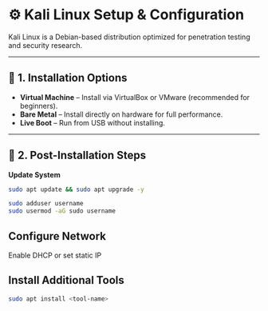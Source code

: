 # ⚙️ Kali Linux Setup & Configuration

Kali Linux is a Debian-based distribution optimized for penetration testing and security research.

---

## 📌 1. Installation Options

- **Virtual Machine** – Install via VirtualBox or VMware (recommended for beginners).
- **Bare Metal** – Install directly on hardware for full performance.
- **Live Boot** – Run from USB without installing.

---

## 🔧 2. Post-Installation Steps

**Update System**
   ```bash
   sudo apt update && sudo apt upgrade -y
  ```

   ```bash
sudo adduser username
sudo usermod -aG sudo username
```
## Configure Network

Enable DHCP or set static IP

## Install Additional Tools

   ```bash
sudo apt install <tool-name>
```

